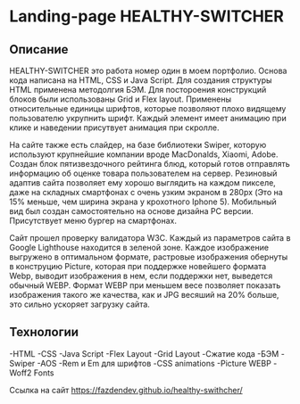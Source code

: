 # Landing-page HEALTHY-SWITCHER

## Описание

HEALTHY-SWITCHER это работа номер один в моем портфолио.
Основа кода написана на HTML, CSS и Java Script. Для создания структуры HTML применена методолгия БЭМ. Для постороения конструкций блоков были использованы Grid и Flex layout. Применены относительные единицы шрифтов, которые позволяют плохо видящему пользователю укрупнить шрифт. Каждый элемент имеет анимацию при клике и наведении присутвует анимация при скролле. 

На сайте также есть слайдер, на базе библиотеки Swiper, которую используют крупнейшие компании вроде MacDonalds, Xiaomi, Adobe. 
Создан блок пятизвездочного рейтинга блюд, который готов отправлять информацию об оценке товара пользователем на сервер.
Резиновый адаптив сайта позволяет ему хорошо выглядить на каждом пикселе, даже на складных смартфонах с очень узким экраном в 280px (Это на 15% меньше, чем ширина экрана у крохотного Iphone 5). Мобильный вид был создан самостоятельно на основе дизайна PC версии. Присутствует меню бургер на смартфонах.

Сайт прошел проверку валидатора W3C. Каждый из параметров сайта в Google Lighthouse находится в зеленой зоне. 
Каждое изображение выгружено в оптимальном формате, растровые изображения обернуты в конструцию Picture, которая при поддержке новейшего формата Webp, выводит изображения в нем, если поддержки нет, выведется обычный WEBP. Формат WEBP при меньшем весе позволяет показать изображения такого же качества, как и JPG весяший на 20% больше, это сильно ускоряет загрузку сайта.

## Технологии

-HTML
-CSS
-Java Script
-Flex Layout
-Grid Layout
-Сжатие кода
-БЭМ
-Swiper
-AOS
-Rem и Em для шрифтов
-CSS animations
-Picture WEBP
-Woff2 Fonts

Ссылка на сайт https://fazdendev.github.io/healthy-swithcher/
